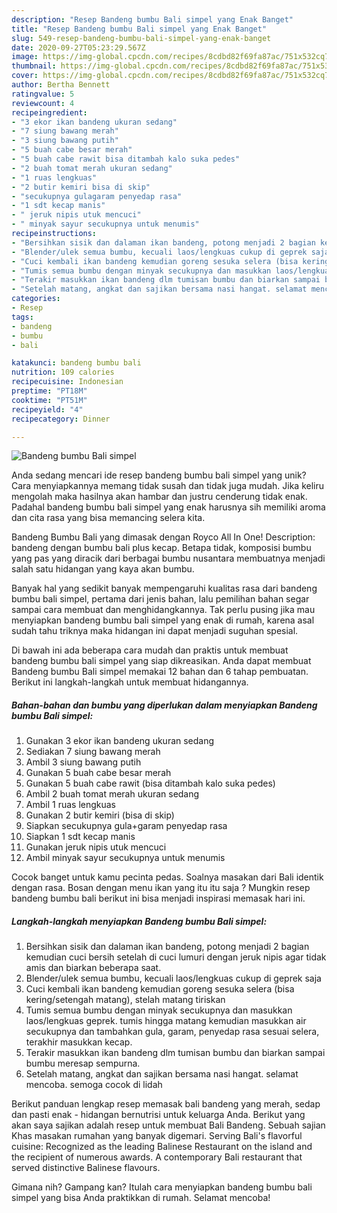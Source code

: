 ```yaml
---
description: "Resep Bandeng bumbu Bali simpel yang Enak Banget"
title: "Resep Bandeng bumbu Bali simpel yang Enak Banget"
slug: 549-resep-bandeng-bumbu-bali-simpel-yang-enak-banget
date: 2020-09-27T05:23:29.567Z
image: https://img-global.cpcdn.com/recipes/8cdbd82f69fa87ac/751x532cq70/bandeng-bumbu-bali-simpel-foto-resep-utama.jpg
thumbnail: https://img-global.cpcdn.com/recipes/8cdbd82f69fa87ac/751x532cq70/bandeng-bumbu-bali-simpel-foto-resep-utama.jpg
cover: https://img-global.cpcdn.com/recipes/8cdbd82f69fa87ac/751x532cq70/bandeng-bumbu-bali-simpel-foto-resep-utama.jpg
author: Bertha Bennett
ratingvalue: 5
reviewcount: 4
recipeingredient:
- "3 ekor ikan bandeng ukuran sedang"
- "7 siung bawang merah"
- "3 siung bawang putih"
- "5 buah cabe besar merah"
- "5 buah cabe rawit bisa ditambah kalo suka pedes"
- "2 buah tomat merah ukuran sedang"
- "1 ruas lengkuas"
- "2 butir kemiri bisa di skip"
- "secukupnya gulagaram penyedap rasa"
- "1 sdt kecap manis"
- " jeruk nipis utuk mencuci"
- " minyak sayur secukupnya untuk menumis"
recipeinstructions:
- "Bersihkan sisik dan dalaman ikan bandeng, potong menjadi 2 bagian kemudian cuci bersih setelah di cuci lumuri dengan jeruk nipis agar tidak amis dan biarkan beberapa saat."
- "Blender/ulek semua bumbu, kecuali laos/lengkuas cukup di geprek saja"
- "Cuci kembali ikan bandeng kemudian goreng sesuka selera (bisa kering/setengah matang), stelah matang tiriskan"
- "Tumis semua bumbu dengan minyak secukupnya dan masukkan laos/lengkuas geprek. tumis hingga matang kemudian masukkan air secukupnya dan tambahkan gula, garam, penyedap rasa sesuai selera, terakhir masukkan kecap."
- "Terakir masukkan ikan bandeng dlm tumisan bumbu dan biarkan sampai bumbu meresap sempurna."
- "Setelah matang, angkat dan sajikan bersama nasi hangat. selamat mencoba. semoga cocok di lidah"
categories:
- Resep
tags:
- bandeng
- bumbu
- bali

katakunci: bandeng bumbu bali 
nutrition: 109 calories
recipecuisine: Indonesian
preptime: "PT18M"
cooktime: "PT51M"
recipeyield: "4"
recipecategory: Dinner

---
```



![Bandeng bumbu Bali simpel](https://img-global.cpcdn.com/recipes/8cdbd82f69fa87ac/751x532cq70/bandeng-bumbu-bali-simpel-foto-resep-utama.jpg)

Anda sedang mencari ide resep bandeng bumbu bali simpel yang unik? Cara menyiapkannya memang tidak susah dan tidak juga mudah. Jika keliru mengolah maka hasilnya akan hambar dan justru cenderung tidak enak. Padahal bandeng bumbu bali simpel yang enak harusnya sih memiliki aroma dan cita rasa yang bisa memancing selera kita.

Bandeng Bumbu Bali yang dimasak dengan Royco All In One! Description: bandeng dengan bumbu bali plus kecap. Betapa tidak, komposisi bumbu yang pas yang diracik dari berbagai bumbu nusantara membuatnya menjadi salah satu hidangan yang kaya akan bumbu.

Banyak hal yang sedikit banyak mempengaruhi kualitas rasa dari bandeng bumbu bali simpel, pertama dari jenis bahan, lalu pemilihan bahan segar sampai cara membuat dan menghidangkannya. Tak perlu pusing jika mau menyiapkan bandeng bumbu bali simpel yang enak di rumah, karena asal sudah tahu triknya maka hidangan ini dapat menjadi suguhan spesial.


Di bawah ini ada beberapa cara mudah dan praktis untuk membuat bandeng bumbu bali simpel yang siap dikreasikan. Anda dapat membuat Bandeng bumbu Bali simpel memakai 12 bahan dan 6 tahap pembuatan. Berikut ini langkah-langkah untuk membuat hidangannya.

<!--inarticleads1-->

##### Bahan-bahan dan bumbu yang diperlukan dalam menyiapkan Bandeng bumbu Bali simpel:

1. Gunakan 3 ekor ikan bandeng ukuran sedang
1. Sediakan 7 siung bawang merah
1. Ambil 3 siung bawang putih
1. Gunakan 5 buah cabe besar merah
1. Gunakan 5 buah cabe rawit (bisa ditambah kalo suka pedes)
1. Ambil 2 buah tomat merah ukuran sedang
1. Ambil 1 ruas lengkuas
1. Gunakan 2 butir kemiri (bisa di skip)
1. Siapkan secukupnya gula+garam penyedap rasa
1. Siapkan 1 sdt kecap manis
1. Gunakan  jeruk nipis utuk mencuci
1. Ambil  minyak sayur secukupnya untuk menumis


Cocok banget untuk kamu pecinta pedas. Soalnya masakan dari Bali identik dengan rasa. Bosan dengan menu ikan yang itu itu saja ? Mungkin resep bandeng bumbu bali berikut ini bisa menjadi inspirasi memasak hari ini. 

<!--inarticleads2-->

##### Langkah-langkah menyiapkan Bandeng bumbu Bali simpel:

1. Bersihkan sisik dan dalaman ikan bandeng, potong menjadi 2 bagian kemudian cuci bersih setelah di cuci lumuri dengan jeruk nipis agar tidak amis dan biarkan beberapa saat.
1. Blender/ulek semua bumbu, kecuali laos/lengkuas cukup di geprek saja
1. Cuci kembali ikan bandeng kemudian goreng sesuka selera (bisa kering/setengah matang), stelah matang tiriskan
1. Tumis semua bumbu dengan minyak secukupnya dan masukkan laos/lengkuas geprek. tumis hingga matang kemudian masukkan air secukupnya dan tambahkan gula, garam, penyedap rasa sesuai selera, terakhir masukkan kecap.
1. Terakir masukkan ikan bandeng dlm tumisan bumbu dan biarkan sampai bumbu meresap sempurna.
1. Setelah matang, angkat dan sajikan bersama nasi hangat. selamat mencoba. semoga cocok di lidah


Berikut panduan lengkap resep memasak bali bandeng yang merah, sedap dan pasti enak - hidangan bernutrisi untuk keluarga Anda. Berikut yang akan saya sajikan adalah resep untuk membuat Bali Bandeng. Sebuah sajian Khas masakan rumahan yang banyak digemari. Serving Bali&#39;s flavorful cuisine: Recognized as the leading Balinese Restaurant on the island and the recipient of numerous awards. A contemporary Bali restaurant that served distinctive Balinese flavours. 

Gimana nih? Gampang kan? Itulah cara menyiapkan bandeng bumbu bali simpel yang bisa Anda praktikkan di rumah. Selamat mencoba!
